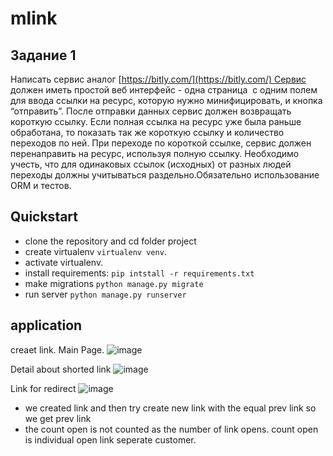 # mlink

## Задание 1

Написать сервис аналог [https://bitly.com/](https://bitly.com/) Сервис должен иметь простой веб интерфейс - одна страница  с одним полем для ввода ссылки на ресурс, которую нужно минифицировать, и кнопка “отправить”. После отправки данных сервис должен возвращать короткую ссылку. Если полная ссылка на ресурс уже была раньше обработана, то показать так же короткую ссылку и количество переходов по ней. При переходе по короткой ссылке, сервис должен перенаправить на ресурс, используя полную ссылку. Необходимо учесть, что для одинаковых ссылок (исходных) от разных людей переходы должны учитываться раздельно.Обязательно использование ORM и тестов.

## Quickstart
- clone the repository and cd folder project
- create virtualenv `virtualenv venv`.
- activate virtualenv.
- install requirements: `pip intstall -r requirements.txt`
- make migrations `python manage.py migrate`
- run server `python manage.py runserver`

## application

creaet link. Main Page.
![image](https://user-images.githubusercontent.com/52758126/210406281-00ee8155-b416-46fd-9942-689a85efc7fd.png)

Detail about shorted link
![image](https://user-images.githubusercontent.com/52758126/210407771-d31475b7-f911-4b48-881d-15e0de47f5c2.png)

Link for redirect
![image](https://user-images.githubusercontent.com/52758126/210408005-0251fb14-280c-4533-beca-b1294fbc2337.png)


- we created link and then try create new link with the equal prev link so we get prev link
- the count open is not counted as the number of link opens. count open is individual open link seperate customer.
